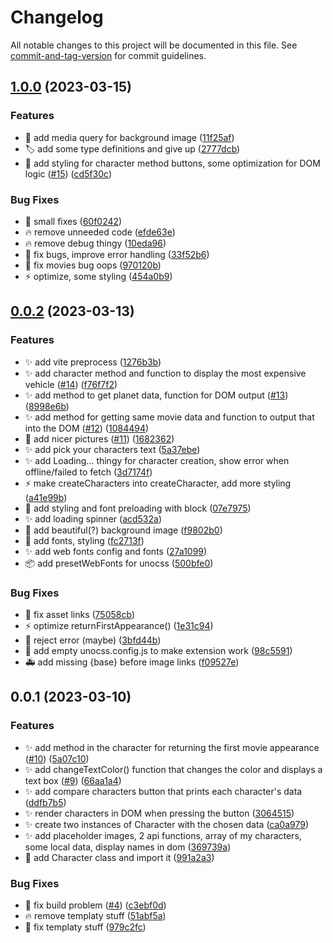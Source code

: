 # Changelog

All notable changes to this project will be documented in this file. See [commit-and-tag-version](https://github.com/absolute-version/commit-and-tag-version) for commit guidelines.

## [1.0.0](https://github.com/henrikvilhelmberglund/javascript-2-assignment/compare/v0.0.2...v1.0.0) (2023-03-15)


### Features

* :lipstick: add media query for background image ([11f25af](https://github.com/henrikvilhelmberglund/javascript-2-assignment/commit/11f25af58559f158d688943c507ef701a636f744))
* :label: add some type definitions and give up ([2777dcb](https://github.com/henrikvilhelmberglund/javascript-2-assignment/commit/2777dcb004e6b9caed3b5f15e378d784673ad3e3))
* :lipstick: add styling for character method buttons, some optimization for DOM logic ([#15](https://github.com/henrikvilhelmberglund/javascript-2-assignment/issues/15)) ([cd5f30c](https://github.com/henrikvilhelmberglund/javascript-2-assignment/commit/cd5f30cb3f744eac6a0cebfc202afcef860d9716))


### Bug Fixes

* :lipstick: small fixes ([60f0242](https://github.com/henrikvilhelmberglund/javascript-2-assignment/commit/60f0242ecd17a8d6c9e542429dada8a698c13258))
* :fire: remove unneeded code ([efde63e](https://github.com/henrikvilhelmberglund/javascript-2-assignment/commit/efde63e11deba911153c51e5df1884c6c0f89834))
* :fire: remove debug thingy ([10eda96](https://github.com/henrikvilhelmberglund/javascript-2-assignment/commit/10eda96d22879a619f0fd200550f050fda5f54f0))
* :bug: fix bugs, improve error handling ([33f52b6](https://github.com/henrikvilhelmberglund/javascript-2-assignment/commit/33f52b64a14da2638999eb13c3cdc23949a9ee78))
* :bug: fix movies bug oops ([970120b](https://github.com/henrikvilhelmberglund/javascript-2-assignment/commit/970120be0f33ce4b6e24d98cb826faf229ebad35))
* :zap: optimize, some styling ([454a0b9](https://github.com/henrikvilhelmberglund/javascript-2-assignment/commit/454a0b9ad86bc73af35002f0ed436725d1b51d94))

## [0.0.2](https://github.com/henrikvilhelmberglund/javascript-2-assignment/compare/v0.0.1...v0.0.2) (2023-03-13)


### Features

* :sparkles: add vite preprocess ([1276b3b](https://github.com/henrikvilhelmberglund/javascript-2-assignment/commit/1276b3bae2b18fb033a1ebb1e6d05c1ccb207845))
* :sparkles: add character method and function to display the most expensive vehicle ([#14](https://github.com/henrikvilhelmberglund/javascript-2-assignment/issues/14)) ([f76f7f2](https://github.com/henrikvilhelmberglund/javascript-2-assignment/commit/f76f7f22ea6b649b8e94ccf5310297f18f60636e))
* :sparkles: add method to get planet data, function for DOM output ([#13](https://github.com/henrikvilhelmberglund/javascript-2-assignment/issues/13)) ([8998e6b](https://github.com/henrikvilhelmberglund/javascript-2-assignment/commit/8998e6b3e03f767e3be134bdde525135efe52785))
* :sparkles: add method for getting same movie data and function to output that into the DOM ([#12](https://github.com/henrikvilhelmberglund/javascript-2-assignment/issues/12)) ([1084494](https://github.com/henrikvilhelmberglund/javascript-2-assignment/commit/1084494a48be25ab08098e7bc4fea18df7d299ad))
* :bento: add nicer pictures ([#11](https://github.com/henrikvilhelmberglund/javascript-2-assignment/issues/11)) ([1682362](https://github.com/henrikvilhelmberglund/javascript-2-assignment/commit/168236277eb92a74e563922a23e357448457be4d))
* :sparkles: add pick your characters text ([5a37ebe](https://github.com/henrikvilhelmberglund/javascript-2-assignment/commit/5a37ebec354d264e5920754cee61f689ab7a35ab))
* :sparkles: add Loading... thingy for character creation, show error when offline/failed to fetch ([3d7174f](https://github.com/henrikvilhelmberglund/javascript-2-assignment/commit/3d7174f41e79c03a4685db11d7220c3071db045a))
* :zap: make createCharacters into createCharacter, add more styling ([a41e99b](https://github.com/henrikvilhelmberglund/javascript-2-assignment/commit/a41e99bced98c9d70bc89080e36b1bf83a2e9390))
* :lipstick: add styling and font preloading with block ([07e7975](https://github.com/henrikvilhelmberglund/javascript-2-assignment/commit/07e797513f7dd9c239a47ba371f24905617e6b1f))
* :sparkles: add loading spinner ([acd532a](https://github.com/henrikvilhelmberglund/javascript-2-assignment/commit/acd532a812dfd92597023f395ca27db6e2e32e64))
* :bento: add beautiful(?) background image ([f9802b0](https://github.com/henrikvilhelmberglund/javascript-2-assignment/commit/f9802b08bcddbc349f36d9e3f3a2c6e9c3b39c45))
* :lipstick: add fonts, styling ([fc2713f](https://github.com/henrikvilhelmberglund/javascript-2-assignment/commit/fc2713f8e24b39ae3eccb697f5faa17effa230a8))
* :sparkles: add web fonts config and fonts ([27a1099](https://github.com/henrikvilhelmberglund/javascript-2-assignment/commit/27a1099dc203f9d7f92388fe47b882112f60bf86))
* :package: add presetWebFonts for unocss ([500bfe0](https://github.com/henrikvilhelmberglund/javascript-2-assignment/commit/500bfe01a488594da58b0746bf3ae536e0cf15a1))


### Bug Fixes

* :bug: fix asset links ([75058cb](https://github.com/henrikvilhelmberglund/javascript-2-assignment/commit/75058cb59b692de42f90e27a371c3148d52b7a93))
* :zap: optimize returnFirstAppearance() ([1e31c94](https://github.com/henrikvilhelmberglund/javascript-2-assignment/commit/1e31c9418d4212f1207c4f758358ffd9f6f5b119))
* :bug: reject error (maybe) ([3bfd44b](https://github.com/henrikvilhelmberglund/javascript-2-assignment/commit/3bfd44b9e579442c15f52279efbec69406dcf02b))
* :bug: add empty unocss.config.js to make extension work ([98c5591](https://github.com/henrikvilhelmberglund/javascript-2-assignment/commit/98c55917df71ae890cc24a5158e4b5cfca325161))
* :ambulance: add missing {base} before image links ([f09527e](https://github.com/henrikvilhelmberglund/javascript-2-assignment/commit/f09527ef8a1daf8dd7a5f32b191f9d05f260c737))

## 0.0.1 (2023-03-10)


### Features

* :sparkles: add method in the character for returning the first movie appearance ([#10](https://github.com/henrikvilhelmberglund/javascript-2-assignment/issues/10)) ([5a07c10](https://github.com/henrikvilhelmberglund/javascript-2-assignment/commit/5a07c10e73170b55b7aec4b4ed1a4adcd46be054))
* :sparkles: add changeTextColor() function that changes the color and displays a text box ([#9](https://github.com/henrikvilhelmberglund/javascript-2-assignment/issues/9)) ([66aa1a4](https://github.com/henrikvilhelmberglund/javascript-2-assignment/commit/66aa1a4e7f60619eea16c731279e54ef40501bc2))
* :sparkles: add compare characters button that prints each character's data ([ddfb7b5](https://github.com/henrikvilhelmberglund/javascript-2-assignment/commit/ddfb7b5e30507f645f4de96b5070f1c2b5f83c1f))
* :sparkles: render characters in DOM when pressing the button ([3064515](https://github.com/henrikvilhelmberglund/javascript-2-assignment/commit/306451597e952d4ccf0f43995172f0711687dffa))
* :sparkles: create two instances of Character with the chosen data ([ca0a979](https://github.com/henrikvilhelmberglund/javascript-2-assignment/commit/ca0a979a4f50161ddc36e69654a360f8afa43e71))
* :sparkles: add placeholder images, 2 api functions, array of my characters, some local data, display names in dom ([369739a](https://github.com/henrikvilhelmberglund/javascript-2-assignment/commit/369739a40adeeb1c4100f90226b98e7e2ec62997))
* :tada: add Character class and import it ([991a2a3](https://github.com/henrikvilhelmberglund/javascript-2-assignment/commit/991a2a34982fa9b0a977dfd5000f224c57f2e50e))


### Bug Fixes

* :green_heart: fix build problem ([#4](https://github.com/henrikvilhelmberglund/javascript-2-assignment/issues/4)) ([c3ebf0d](https://github.com/henrikvilhelmberglund/javascript-2-assignment/commit/c3ebf0d2ed7482594718c8fb4b62ed86a63cc144))
* :fire: remove templaty stuff ([51abf5a](https://github.com/henrikvilhelmberglund/javascript-2-assignment/commit/51abf5aea96934e7f3a8bbc6984dbd98f55cac03))
* :rocket: fix templaty stuff ([979c2fc](https://github.com/henrikvilhelmberglund/javascript-2-assignment/commit/979c2fc5a4cea45195ea055a08519e9342c959e9))
